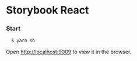 # Storybook React

### Start

```bash
  $ yarn sb
```

Open <http://localhost:9009> to view it in the browser.
